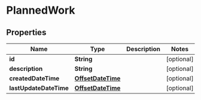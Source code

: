 
# PlannedWork

## Properties
Name | Type | Description | Notes
------------ | ------------- | ------------- | -------------
**id** | **String** |  |  [optional]
**description** | **String** |  |  [optional]
**createdDateTime** | [**OffsetDateTime**](OffsetDateTime.md) |  |  [optional]
**lastUpdateDateTime** | [**OffsetDateTime**](OffsetDateTime.md) |  |  [optional]



